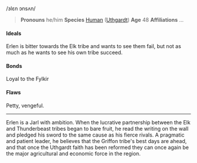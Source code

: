 /ɜlɛn ɔnsʌn/

> **Pronouns** he/him
> **Species** [Human](../../Species/Homonids/Humans.md) ([Uthgardt](../../index.md))
> **Age** 48
> **Affiliations** ...

#### Ideals
Erlen is bitter towards the Elk tribe and wants to see them fail, but not as much as he wants to see his own tribe succeed.

#### Bonds
Loyal to the Fylkir

#### Flaws
Petty, vengeful.

---

Erlen is a Jarl with ambition. When the lucrative partnership between the Elk and Thunderbeast tribes began to bare fruit, he read the writing on the wall and pledged his sword to the same cause as his fierce rivals. A pragmatic and patient leader, he believes that the Griffon tribe's best days are ahead, and that once the Uthgardt faith has been reformed they can once again be the major agricultural and economic force in the region.
